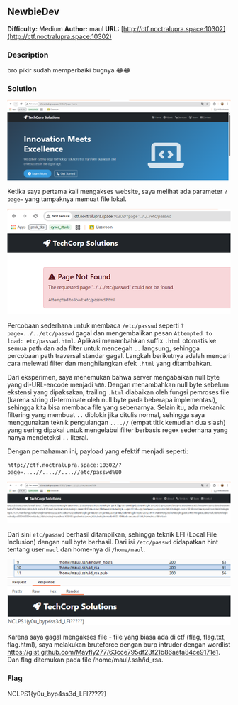 ## NewbieDev
**Difficulty:** Medium
**Author:** maul
**URL:** [http://ctf.noctralupra.space:10302](http://ctf.noctralupra.space:10302)

### Description
bro pikir sudah memperbaiki bugnya 😂😂

### Solution
![alt text](image-1.png)

Ketika saya pertama kali mengakses website, saya melihat ada parameter `?page=` yang tampaknya memuat file lokal. 

![alt text](image-2.png)

Percobaan sederhana untuk membaca `/etc/passwd` seperti `?page=../../etc/passwd` gagal dan mengembalikan pesan `Attempted to load: etc/passwd.html`. Aplikasi menambahkan suffix `.html` otomatis ke semua path dan ada filter untuk mencegah `..` langsung, sehingga percobaan path traversal standar gagal. Langkah berikutnya adalah mencari cara melewati filter dan menghilangkan efek `.html` yang ditambahkan.

Dari eksperimen, saya menemukan bahwa server mengabaikan null byte yang di-URL-encode menjadi `%00`. Dengan menambahkan null byte sebelum ekstensi yang dipaksakan, trailing `.html` diabaikan oleh fungsi pemroses file (karena string di-terminate oleh null byte pada beberapa implementasi), sehingga kita bisa membaca file yang sebenarnya. Selain itu, ada mekanik filtering yang membuat `..` diblokir jika ditulis normal, sehingga saya menggunakan teknik pengulangan `....//` (empat titik kemudian dua slash) yang sering dipakai untuk mengelabui filter berbasis regex sederhana yang hanya mendeteksi `..` literal.

Dengan pemahaman ini, payload yang efektif menjadi seperti:

```
http://ctf.noctralupra.space:10302/?page=....//....//....//etc/passwd%00
```

![alt text](image-3.png)

Dari sini `etc/passwd` berhasil ditampilkan, sehingga teknik LFI (Local File Inclusion) dengan null byte berhasil. Dari isi `/etc/passwd` didapatkan hint tentang user `maul` dan home-nya di `/home/maul`. 

![](image.png)

Karena saya gagal mengakses file - file yang biasa ada di ctf (flag, flag.txt, flag.html), saya melakukan bruteforce dengan burp intruder dengan wordlist https://gist.github.com/Mayfly277/63cce795df23f21b86aefa84ce9171e1. Dan flag ditemukan pada file /home/maul/.ssh/id_rsa.

### Flag
NCLPS1{y0u_byp4ss3d_LFI?????}
